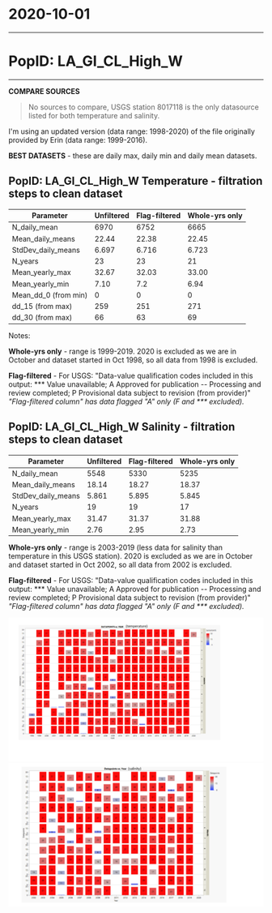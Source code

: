 # 2020-10-01

---

# PopID: LA_GI_CL_High_W
---

**COMPARE SOURCES**

> No sources to compare, USGS station 8017118 is the only datasource listed for both temperature and salinity.

I'm using an updated version (data range: 1998-2020) of the file originally provided by Erin (data range: 1999-2016).

**BEST DATASETS** - these are daily max, daily min and daily mean datasets.

## PopID: LA_GI_CL_High_W Temperature - filtration steps to clean dataset

| Parameter            | Unfiltered | Flag-filtered  | Whole-yrs only |
| ---------------------| ---------- | -------------- | -------------- |
| N_daily_mean         |  6970      |   6752         |  6665          |
| Mean_daily_means     |  22.44     |   22.38        |  22.45         |
| StdDev_daily_means   |  6.697     |   6.716        |  6.723         |
| N_years              |    23      |     23         |  21            |
| Mean_yearly_max      |  32.67     |     32.03      |  33.00         |
| Mean_yearly_min      |  7.10      |      7.2       |  6.94          |
| Mean_dd_0 (from min) |    0       |  0             |   0            |
| dd_15 (from max)     |  259       |     251        |  271           |
| dd_30 (from max)     |    66      |    63          |  69            |

Notes: 

**Whole-yrs only** - range is 1999-2019. 2020 is excluded as we are in October and dataset started in Oct 1998, so all data from 1998 is excluded. 

**Flag-filtered** - For USGS: "Data-value qualification codes included in this output: ***  Value unavailable; A  Approved for publication -- Processing and review completed; P  Provisional data subject to revision (from provider)"
*"Flag-filtered column" has data flagged "A" only (F and *** excluded).*


## PopID: LA_GI_CL_High_W Salinity - filtration steps to clean dataset

| Parameter          | Unfiltered | Flag-filtered     | Whole-yrs only |
| -------------------| ---------- | ----------------- | -------------- |
| N_daily_mean       |  5548      |     5330          |  5235          |
| Mean_daily_means   |   18.14    |      18.27        |  18.37         |
| StdDev_daily_means |   5.861    |       5.895       |  5.845         |
| N_years            |   19       |         19        |  17            |
| Mean_yearly_max    |  31.47     |       31.37       |  31.88         |
| Mean_yearly_min    |    2.76    |        2.95       |   2.73         |


**Whole-yrs only** - range is 2003-2019 (less data for salinity than temperature in this USGS station). 2020 is excluded as we are in October and dataset started in Oct 2002, so all data from 2002 is excluded. 

**Flag-filtered** - For USGS: "Data-value qualification codes included in this output: ***  Value unavailable; A  Approved for publication -- Processing and review completed; P  Provisional data subject to revision (from provider)"
*"Flag-filtered column" has data flagged "A" only (F and *** excluded).*

![years_excluded_temp](../img/LA_GI_CL_High_W_by_mo_yr_temp.PNG)
![years_excluded_sal](../img/LA_GI_CL_High_W_by_mo_yr_sal.PNG)
